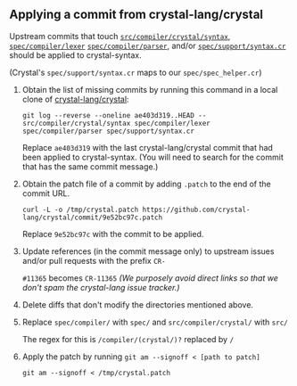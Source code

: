 ## Applying a commit from crystal-lang/crystal

Upstream commits that touch [`src/compiler/crystal/syntax`](https://github.com/crystal-lang/crystal/commits/master/src/compiler/crystal/syntax), [`spec/compiler/lexer`](https://github.com/crystal-lang/crystal/commits/master/spec/compiler/lexer) [`spec/compiler/parser`](https://github.com/crystal-lang/crystal/commits/master/spec/compiler/parser), and/or [`spec/support/syntax.cr`](https://github.com/crystal-lang/crystal/blob/master/spec/support/syntax.cr) should be applied to crystal-syntax.

(Crystal's `spec/support/syntax.cr` maps to our `spec/spec_helper.cr`)

1. Obtain the list of missing commits by running this command in a local clone of [crystal-lang/crystal](https://github.com/crystal-lang/crystal):

   `git log --reverse --oneline ae403d319..HEAD -- src/compiler/crystal/syntax spec/compiler/lexer spec/compiler/parser spec/support/syntax.cr`

   Replace `ae403d319` with the last crystal-lang/crystal commit that had been applied to crystal-syntax. (You will need to search for the commit that has the same commit message.)

1. Obtain the patch file of a commit by adding `.patch` to the end of the commit URL.

   `curl -L -o /tmp/crystal.patch https://github.com/crystal-lang/crystal/commit/9e52bc97c.patch`

   Replace `9e52bc97c` with the commit to be applied.

1. Update references (in the commit message only) to upstream issues and/or pull requests with the prefix `CR-`

   `#11365` becomes `CR-11365` *(We purposely avoid direct links so that we don't spam the crystal-lang issue tracker.)*

1. Delete diffs that don't modify the directories mentioned above.

1. Replace `spec/compiler/` with `spec/` and `src/compiler/crystal/` with `src/`

   The regex for this is `/compiler/(crystal/)?` replaced by `/`

1. Apply the patch by running `git am --signoff < [path to patch]`

   `git am --signoff < /tmp/crystal.patch`
